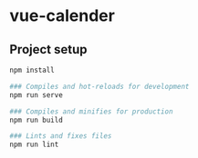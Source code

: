 # vue-calender

## Project setup
```bash
npm install

### Compiles and hot-reloads for development
npm run serve

### Compiles and minifies for production
npm run build

### Lints and fixes files
npm run lint
```
